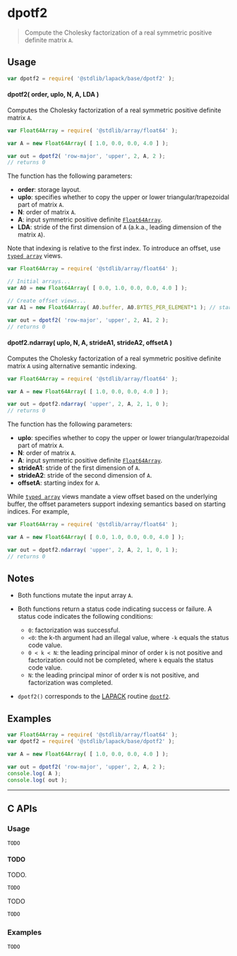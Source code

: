<!--

@license Apache-2.0

Copyright (c) 2024 The Stdlib Authors.

Licensed under the Apache License, Version 2.0 (the "License");
you may not use this file except in compliance with the License.
You may obtain a copy of the License at

   http://www.apache.org/licenses/LICENSE-2.0

Unless required by applicable law or agreed to in writing, software
distributed under the License is distributed on an "AS IS" BASIS,
WITHOUT WARRANTIES OR CONDITIONS OF ANY KIND, either express or implied.
See the License for the specific language governing permissions and
limitations under the License.

-->

# dpotf2

> Compute the Cholesky factorization of a real symmetric positive definite matrix `A`.

<section class = "usage">

## Usage

```javascript
var dpotf2 = require( '@stdlib/lapack/base/dpotf2' );
```

#### dpotf2( order, uplo, N, A, LDA )

Computes the Cholesky factorization of a real symmetric positive definite matrix `A`.

```javascript
var Float64Array = require( '@stdlib/array/float64' );

var A = new Float64Array( [ 1.0, 0.0, 0.0, 4.0 ] );

var out = dpotf2( 'row-major', 'upper', 2, A, 2 );
// returns 0
```

The function has the following parameters:

-   **order**: storage layout.
-   **uplo**: specifies whether to copy the upper or lower triangular/trapezoidal part of matrix `A`.
-   **N**: order of matrix `A`.
-   **A**: input symmetric positive definite [`Float64Array`][mdn-float64array].
-   **LDA**: stride of the first dimension of `A` (a.k.a., leading dimension of the matrix `A`).

Note that indexing is relative to the first index. To introduce an offset, use [`typed array`][mdn-typed-array] views.

<!-- eslint-disable stdlib/capitalized-comments -->

```javascript
var Float64Array = require( '@stdlib/array/float64' );

// Initial arrays...
var A0 = new Float64Array( [ 0.0, 1.0, 0.0, 0.0, 4.0 ] );

// Create offset views...
var A1 = new Float64Array( A0.buffer, A0.BYTES_PER_ELEMENT*1 ); // start at 2nd element

var out = dpotf2( 'row-major', 'upper', 2, A1, 2 );
// returns 0
```

#### dpotf2.ndarray( uplo, N, A, strideA1, strideA2, offsetA )

Computes the Cholesky factorization of a real symmetric positive definite matrix `A` using alternative semantic indexing.

```javascript
var Float64Array = require( '@stdlib/array/float64' );

var A = new Float64Array( [ 1.0, 0.0, 0.0, 4.0 ] );

var out = dpotf2.ndarray( 'upper', 2, A, 2, 1, 0 );
// returns 0
```

The function has the following parameters:

-   **uplo**: specifies whether to copy the upper or lower triangular/trapezoidal part of matrix `A`.
-   **N**: order of matrix `A`.
-   **A**: input symmetric positive definite [`Float64Array`][mdn-float64array].
-   **strideA1**: stride of the first dimension of `A`.
-   **strideA2**: stride of the second dimension of `A`.
-   **offsetA**: starting index for `A`.

While [`typed array`][mdn-typed-array] views mandate a view offset based on the underlying buffer, the offset parameters support indexing semantics based on starting indices. For example,

<!-- eslint-disable max-len -->

```javascript
var Float64Array = require( '@stdlib/array/float64' );

var A = new Float64Array( [ 0.0, 1.0, 0.0, 0.0, 4.0 ] );

var out = dpotf2.ndarray( 'upper', 2, A, 2, 1, 0, 1 );
// returns 0
```

</section>

<!-- /.usage -->

<section class="notes">

## Notes

-   Both functions mutate the input array `A`.

-   Both functions return a status code indicating success or failure. A status code indicates the following conditions:

    -   `0`: factorization was successful.
    -   `<0`: the k-th argument had an illegal value, where `-k` equals the status code value.
    -   `0 < k < N`: the leading principal minor of order `k` is not positive and factorization could not be completed, where `k` equals the status code value.
    -   `N`: the leading principal minor of order `N` is not positive, and factorization was completed.

-   `dpotf2()` corresponds to the [LAPACK][LAPACK] routine [`dpotf2`][lapack-dpotf2].

</section>

<!-- /.notes -->

<section class="examples">

## Examples

<!-- eslint no-undef: "error" -->

```javascript
var Float64Array = require( '@stdlib/array/float64' );
var dpotf2 = require( '@stdlib/lapack/base/dpotf2' );

var A = new Float64Array( [ 1.0, 0.0, 0.0, 4.0 ] );

var out = dpotf2( 'row-major', 'upper', 2, A, 2 );
console.log( A );
console.log( out );
```

</section>

<!-- /.examples -->

<!-- C interface documentation. -->

* * *

<section class="c">

## C APIs

<!-- Section to include introductory text. Make sure to keep an empty line after the intro `section` element and another before the `/section` close. -->

<section class="intro">

</section>

<!-- /.intro -->

<!-- C usage documentation. -->

<section class="usage">

### Usage

```c
TODO
```

#### TODO

TODO.

```c
TODO
```

TODO

```c
TODO
```

</section>

<!-- /.usage -->

<!-- C API usage notes. Make sure to keep an empty line after the `section` element and another before the `/section` close. -->

<section class="notes">

</section>

<!-- /.notes -->

<!-- C API usage examples. -->

<section class="examples">

### Examples

```c
TODO
```

</section>

<!-- /.examples -->

</section>

<!-- /.c -->

<!-- Section for related `stdlib` packages. Do not manually edit this section, as it is automatically populated. -->

<section class="related">

</section>

<!-- /.related -->

<!-- Section for all links. Make sure to keep an empty line after the `section` element and another before the `/section` close. -->

<section class="links">

[lapack]: https://www.netlib.org/lapack/explore-html/

[lapack-dpotf2]: https://www.netlib.org/lapack/explore-html/de/db9/group__potf2_gac3e7c9b72833e5467d91259ce0d0d4d4.html#gac3e7c9b72833e5467d91259ce0d0d4d4

[mdn-float64array]: https://developer.mozilla.org/en-US/docs/Web/JavaScript/Reference/Global_Objects/Float64Array

[mdn-typed-array]: https://developer.mozilla.org/en-US/docs/Web/JavaScript/Reference/Global_Objects/TypedArray

</section>

<!-- /.links -->

